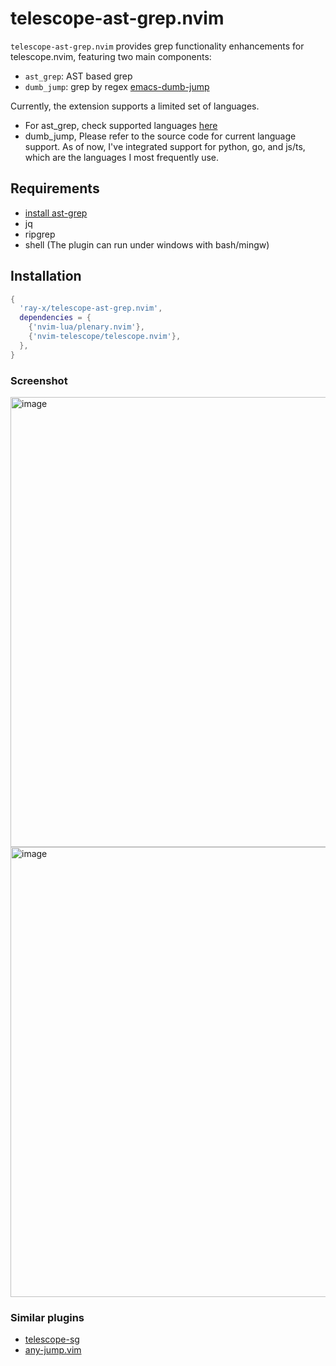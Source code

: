 # telescope-ast-grep.nvim

`telescope-ast-grep.nvim` provides grep functionality enhancements for telescope.nvim, featuring two main components:
- `ast_grep`: AST based grep
- `dumb_jump`: grep by regex [emacs-dumb-jump](https://github.com/jacktasia/dumb-jump)

Currently, the extension supports a limited set of languages.
- For ast_grep, check supported languages [here](https://github.com/ast-grep/ast-grep)
- dumb_jump, Please refer to the source code for current language support. As of now, I've integrated support for python, go, and js/ts, which are the languages I most frequently use.

## Requirements
- [install ast-grep](https://github.com/ast-grep/ast-grep#installation)
- jq
- ripgrep
- shell (The plugin can run under windows with bash/mingw)

## Installation
```lua
{
  'ray-x/telescope-ast-grep.nvim',
  dependencies = {
    {'nvim-lua/plenary.nvim'},
    {'nvim-telescope/telescope.nvim'},
  },
}
```

### Screenshot

<img width="720" alt="image" src="https://user-images.githubusercontent.com/1681295/280497477-794da50e-9f56-4e4b-b0d3-6e5a8c3a1433.png">
<img width="720" alt="image" src="https://user-images.githubusercontent.com/1681295/280444283-ebe5159e-a3d8-4291-b642-a7c8903a08a0.png">

### Similar plugins

- [telescope-sg](https://github.com/Marskey/telescope-sg)
- [any-jump.vim](https://github.com/pechorin/any-jump.vim)

